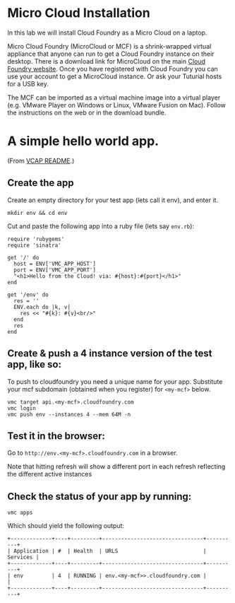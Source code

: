 # Micro Cloud Installation

In this lab we will install Cloud Foundry as a Micro Cloud on a
laptop.

Micro Cloud Foundry (MicroCloud or MCF) is a shrink-wrapped virtual
appliance that anyone can run to get a Cloud Foundry instance on their
desktop.  There is a download link for MicroCloud on the main
[Cloud Foundry website](http://www.cloudfoundry.com).  Once you have
registered with Cloud Foundry you can use your account to get a
MicroCloud instance.  Or ask your Tuturial hosts for a USB key.

The MCF can be imported as a virtual machine image into a virtual
player (e.g. VMware Player on Windows or Linux, VMware Fusion on Mac).
Follow the instructions on the web or in the download bundle.

# A simple hello world app.

(From [VCAP README](https://github.com/cloudfoundry/vcap).)

## Create the app

Create an empty directory for your test app (lets call it env), and enter it.

    mkdir env && cd env

Cut and paste the following app into a ruby file (lets say `env.rb`):

    require 'rubygems'
    require 'sinatra'

    get '/' do
      host = ENV['VMC_APP_HOST']
      port = ENV['VMC_APP_PORT']
      "<h1>Hello from the Cloud! via: #{host}:#{port}</h1>"
    end

    get '/env' do
      res = ''
      ENV.each do |k, v|
        res << "#{k}: #{v}<br/>"
      end
      res
    end

## Create & push a 4 instance version of the test app, like so:

To push to cloudfoundry you need a unique name for your app.
Substitute your mcf subdomain (obtained when you register) for
`<my-mcf>` below.

    vmc target api.<my-mcf>.cloudfoundry.com
    vmc login
    vmc push env --instances 4 --mem 64M -n

## Test it in the browser:

Go to `http://env.<my-mcf>.cloudfoundry.com` in a browser.

Note that hitting refresh will show a different port in each refresh reflecting the different active instances

## Check the status of your app by running:

    vmc apps

Which should yield the following output:

    +-------------+----+---------+--------------------------------+----------+
    | Application | #  | Health  | URLS                           | Services |
    +-------------+----+---------+--------------------------------+----------+
    | env         | 4  | RUNNING | env.<my-mcf>>.cloudfoundry.com |          |
    +-------------+----+---------+--------------------------------+----------+
